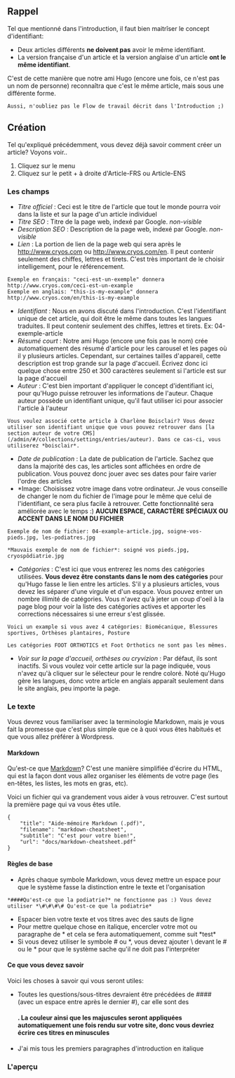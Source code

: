 ## Rappel

Tel que mentionné dans l'introduction, il faut bien maitrîser le concept d'identifiant:

- Deux articles différents **ne doivent pas** avoir le même identifiant.
- La version française d'un article et la version anglaise d'un article **ont le même identifiant**.

C'est de cette manière que notre ami Hugo (encore une fois, ce n'est pas un nom de personne) reconnaîtra que c'est le même article, mais sous une différente forme.

```hint|directive
Aussi, n'oubliez pas le Flow de travail décrit dans l'Introduction ;)
```

## Création

Tel qu'expliqué précédemment, vous devez déjà savoir comment créer un article? Voyons voir..

1. Cliquez sur le menu
2. Cliquez sur le petit + à droite d'Article-FRS ou Article-ENS

### Les champs

- *Titre officiel* : Ceci est le titre de l'article que tout le monde pourra voir dans la liste et sur la page d'un article individuel
- *Titre SEO* : Titre de la page web, indexé par Google. *non-visible*
- *Description SEO* : Description de la page web, indexé par Google. *non-visible*
- *Lien* : La portion de lien de la page web qui sera après le http://www.cryos.com ou http://www.cryos.com/en. Il peut contenir seulement des chiffes, lettres et tirets. C'est très important de le choisir intelligement, pour le référencement. 

```hint|directive
Exemple en français: "ceci-est-un-exemple" donnera http://www.cryos.com/ceci-est-un-example
Exemple en anglais: "this-is-my-example" donnera http://www.cryos.com/en/this-is-my-example
```

- *Identifiant* : Nous en avons discuté dans l'introduction. C'est l'identifiant unique de cet article, qui doit être le même dans toutes les langues traduites. Il peut contenir seulement des chiffes, lettres et tirets. Ex: 04-exemple-article
- *Résumé court* : Notre ami Hugo (encore une fois pas le nom) crée automatiquement des résumé d'article pour les carousel et les pages où il y plusieurs articles. Cependant, sur certaines tailles d'appareil, cette description est trop grande sur la page d'accueil. Écrivez donc ici quelque chose entre 250 et 300 caractères seulement si l'article est sur la page d'accueil
- *Auteur* : C'est bien important d'appliquer le concept d'identifiant ici, pour qu'Hugo puisse retrouver les informations de l'auteur. Chaque auteur possède un identifiant unique, qu'il faut utiliser ici pour associer l'article à l'auteur

```hint|directive
Vous voulez associé cette article à Charlène Boisclair? Vous devez utiliser son identifiant unique que vous pouvez retrouver dans [la section auteur de votre CMS](/admin/#/collections/settings/entries/auteur). Dans ce cas-ci, vous utiliserez *boisclair*.
```

- *Date de publication* : La date de publication de l'article. Sachez que dans la majorité des cas, les articles sont affichées en ordre de publication. Vous pouvez donc jouer avec ses dates pour faire varier l'ordre des articles
- *Image: Choisissez votre image dans votre ordinateur. Je vous conseille de changer le nom du fichier de l'image pour le même que celui de l'identifiant, ce sera plus facile à retrouver. Cette fonctionnalité sera améliorée avec le temps :) **AUCUN ESPACE, CARACTÈRE SPÉCIAUX OU ACCENT DANS LE NOM DU FICHIER**

```hint|directive
Exemple de nom de fichier: 04-example-article.jpg, soigne-vos-pieds.jpg, les-podiatres.jpg
```

```hint|warning
*Mauvais exemple de nom de fichier*: soigné vos pieds.jpg, cryospôdiatrie.jpg
```

- *Catégories* : C'est ici que vous entrerez les noms des catégories utilisées. **Vous devez être constants dans le nom des catégories** pour qu'Hugo fasse le lien entre les articles. S'il y a plusieurs articles, vous devez les séparer d'une virgule et d'un espace. Vous pouvez entrer un nombre illimité de catégories. Vous n'avez qu'à jeter un coup d'oeil à la page blog pour voir la liste des catégories actives et apporter les corrections nécessaires si une erreur s'est glissée.

```hint|directive
Voici un example si vous avez 4 catégories: Biomécanique, Blessures sportives, Orthèses plantaires, Posture
```

```hint|warning
Les catégories FOOT ORTHOTICS et Foot Orthotics ne sont pas les mêmes.
```

- *Voir sur la page d'accueil, orthèses ou cryvizion* : Par défaut, ils sont inactifs. Si vous voulez voir cette article sur la page indiquée, vous n'avez qu'à cliquer sur le sélecteur pour le rendre coloré. Noté qu'Hugo gère les langues, donc votre article en anglais apparaît seulement dans le site anglais, peu importe la page.

### Le texte

Vous devrez vous familiariser avec la terminologie Markdown, mais je vous fait la promesse que c'est plus simple que ce à quoi vous êtes habitués et que vous allez préférer à Wordpress.

#### Markdown

Qu'est-ce que [Markdown](https://learn.getgrav.org/content/markdown)? C'est une manière simplifiée d'écrire du HTML, qui est la façon dont vous allez organiser les éléments de votre page (les en-têtes, les listes, les mots en gras, etc). 

Voici un fichier qui va grandement vous aider à vous retrouver. C'est surtout la première page qui va vous êtes utile.

```download|span-3
{
    "title": "Aide-mémoire Markdown (.pdf)",
    "filename": "markdown-cheatsheet",
    "subtitle": "C'est pour votre bien!",
    "url": "docs/markdown-cheatsheet.pdf"
}
```
#### Règles de base

- Après chaque symbole Markdown, vous devez mettre un espace pour que le système fasse la distinction entre le texte et l'organisation

```hint|warning
*####Qu'est-ce que la podiatrie?* ne fonctionne pas :) Vous devez utiliser *\#\#\#\# Qu'est-ce que la podiatrie*
```

- Espacer bien votre texte et vos titres avec des sauts de ligne
- Pour mettre quelque chose en italique, encercler votre mot ou paragraphe de \* et cela se fera automatiquement, comme suit \*test\*
- Si vous devez utiliser le symbole \# ou \*, vous devez ajouter \ devant le \# ou le \* pour que le système sache qu'il ne doit pas l'interpréter

#### Ce que vous devez savoir

Voici les choses à savoir qui vous seront utiles:

- Toutes les questions/sous-titres devraient être précédées de \#\#\#\# (avec un espace entre après le dernier \#), car elle sont des <h4>. La couleur ainsi que les majuscules seront appliquées **automatiquement** une fois rendu sur votre site, donc vous devriez écrire ces titres en **minuscules**
- J'ai mis tous les premiers paragraphes d'introduction en italique

### L'aperçu